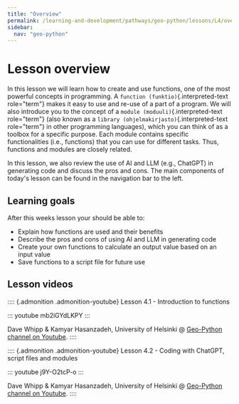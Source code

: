 ```yaml
---
title: "Overview"
permalink: /learning-and-development/pathways/geo-python/lessons/L4/overview/
sidebar:
  nav: "geo-python"
---
```



# Lesson overview

In this lesson we will learn how to create and use functions, one of the
most powerful concepts in programming. A
`function (funktio)`{.interpreted-text role="term"} makes it easy to use
and re-use of a part of a program. We will also introduce you to the
concept of a `module (moduuli)`{.interpreted-text role="term"} (also
known as a `library (ohjelmakirjasto)`{.interpreted-text role="term"} in
other programming languages), which you can think of as a toolbox for a
specific purpose. Each module contains specific functionalities (i.e.,
functions) that you can use for different tasks. Thus, functions and
modules are closely related.

In this lesson, we also review the use of AI and LLM (e.g., ChatGPT) in
generating code and discuss the pros and cons. The main components of
today\'s lesson can be found in the navigation bar to the left.

## Learning goals

After this weeks lesson your should be able to:

-   Explain how functions are used and their benefits
-   Describe the pros and cons of using AI and LLM in generating code
-   Create your own functions to calculate an output value based on an
    input value
-   Save functions to a script file for future use

## Lesson videos

:::: {.admonition .admonition-youtube}
Lesson 4.1 - Introduction to functions

::: youtube
mb2iGYdLKPY
:::

Dave Whipp & Kamyar Hasanzadeh, University of Helsinki @ [Geo-Python
channel on
Youtube](https://www.youtube.com/channel/UCQ1_1hZ0A1Vic2zmWE56s2A).
::::

:::: {.admonition .admonition-youtube}
Lesson 4.2 - Coding with ChatGPT, script files and modules

::: youtube
j9Y-O2tcP-o
:::

Dave Whipp & Kamyar Hasanzadeh, University of Helsinki @ [Geo-Python
channel on
Youtube](https://www.youtube.com/channel/UCQ1_1hZ0A1Vic2zmWE56s2A).
::::
